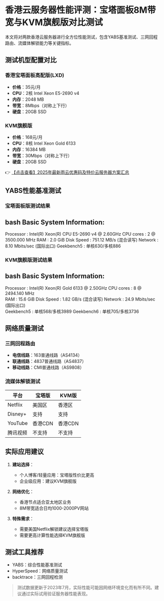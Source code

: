 # 香港云服务器性能评测：宝塔面板8M带宽与KVM旗舰版对比测试

本文将对两款香港云服务器进行全方位性能测试，包含YABS基准测试、三网回程路由、流媒体解锁能力等关键指标。

## 测试机型配置对比

### 香港宝塔面板高配版(LXD)
- **价格**：35元/月
- **CPU**：2核 Intel Xeon E5-2690 v4
- **内存**：2048 MB
- **带宽**：8Mbps（对称上下行）
- **硬盘**：20GB SSD

### KVM旗舰版
- **价格**：168元/月  
- **CPU**：8核 Intel Xeon Gold 6133
- **内存**：16384 MB  
- **带宽**：30Mbps（对称上下行）
- **硬盘**：20GB SSD

👉 [【点击查看】2025年最新雨云优惠码及特价云服务器方案汇总](https://bit.ly/RainYun)

## YABS性能基准测试

### 宝塔面板版测试结果
bash
Basic System Information:
---------------------------------
Processor  : Intel(R) Xeon(R) CPU E5-2690 v4 @ 2.60GHz
CPU cores  : 2 @ 3500.000 MHz
RAM        : 2.0 GiB
Disk Speed : 751.12 MB/s (混合读写)
Network    : 8.10 Mbits/sec (国际出口)
Geekbench5 : 单核630/多核886

### KVM旗舰版测试结果
bash
Basic System Information:
---------------------------------  
Processor  : Intel(R) Xeon(R) Gold 6133 @ 2.50GHz
CPU cores  : 8 @ 2494.140 MHz  
RAM        : 15.6 GiB
Disk Speed : 1.82 GB/s (混合读写)
Network    : 24.9 Mbits/sec (国际出口)  
Geekbench5 : 单核568/多核3989
Geekbench6 : 单核705/多核3736

## 网络质量测试

### 三网回程路由
- **电信线路**：163普通线路（AS4134）
- **联通线路**：4837普通线路（AS4837）  
- **移动线路**：CMI普通线路（AS9808）

### 流媒体解锁测试
| 平台       | 宝塔版 | KVM版 |
|------------|--------|-------|
| Netflix    | 美国区 | 香港区 |
| Disney+    | 支持   | 支持  |
| YouTube    | 香港CDN| 香港CDN|
| 腾讯视频   | 不支持 | 不支持|

## 实际应用建议

1. **建站选择**：
   - 个人博客/轻量应用：宝塔版性价比更高
   - 企业级应用：建议KVM旗舰版

2. **网络优化**：
   - 香港节点适合亚太地区业务
   - 8M带宽适合日均1000-2000PV网站

3. **特殊需求**：
   - 需要美国Netflix解锁建议选择宝塔版
   - 需要更高计算性能选择KVM旗舰版

## 测试工具推荐
- YABS：综合性能基准测试
- HyperSpeed：网络质量测试
- backtrace：三网回程检测

> 测试数据更新于2023年7月，实际性能可能因网络环境变化而有所不同。建议通过实际试用验证服务器性能表现。